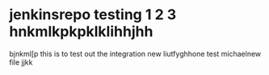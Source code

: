 # jenkinsrepo testing 1 2 3 hnkmlkpkpklklihhjhh
bjnkml[p
this is to test out the integration
new liutfyghhone test michaelnew file
jjkk
